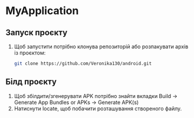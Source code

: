 # MyApplication

## Запуск проєкту
1. Щоб запустити потрібно клонува репозиторій або розпакувати архів із проєктом:
   ```bash
   git clone https://github.com/Veronika130/android.git

## Білд проєкту
1. Щоб збілдити/згенерувати APK потрібно знайти вкладки Build → Generate App Bundles or APKs → Generate APK(s)
2. Натиснути locate, щоб побачити розташування створеного файлу.
